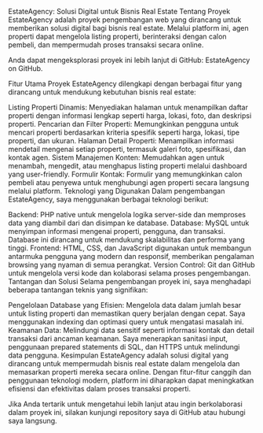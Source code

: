 EstateAgency: Solusi Digital untuk Bisnis Real Estate
Tentang Proyek
EstateAgency adalah proyek pengembangan web yang dirancang untuk memberikan solusi digital bagi bisnis real estate. Melalui platform ini, agen properti dapat mengelola listing properti, berinteraksi dengan calon pembeli, dan mempermudah proses transaksi secara online.

Anda dapat mengeksplorasi proyek ini lebih lanjut di GitHub: EstateAgency on GitHub.

Fitur Utama
Proyek EstateAgency dilengkapi dengan berbagai fitur yang dirancang untuk mendukung kebutuhan bisnis real estate:

Listing Properti Dinamis: Menyediakan halaman untuk menampilkan daftar properti dengan informasi lengkap seperti harga, lokasi, foto, dan deskripsi properti.
Pencarian dan Filter Properti: Memungkinkan pengguna untuk mencari properti berdasarkan kriteria spesifik seperti harga, lokasi, tipe properti, dan ukuran.
Halaman Detail Properti: Menampilkan informasi mendetail mengenai setiap properti, termasuk galeri foto, spesifikasi, dan kontak agen.
Sistem Manajemen Konten: Memudahkan agen untuk menambah, mengedit, atau menghapus listing properti melalui dashboard yang user-friendly.
Formulir Kontak: Formulir yang memungkinkan calon pembeli atau penyewa untuk menghubungi agen properti secara langsung melalui platform.
Teknologi yang Digunakan
Dalam pengembangan EstateAgency, saya menggunakan berbagai teknologi berikut:

Backend: PHP native untuk mengelola logika server-side dan memproses data yang diambil dari dan disimpan ke database.
Database: MySQL untuk menyimpan informasi mengenai properti, pengguna, dan transaksi. Database ini dirancang untuk mendukung skalabilitas dan performa yang tinggi.
Frontend: HTML, CSS, dan JavaScript digunakan untuk membangun antarmuka pengguna yang modern dan responsif, memberikan pengalaman browsing yang nyaman di semua perangkat.
Version Control: Git dan GitHub untuk mengelola versi kode dan kolaborasi selama proses pengembangan.
Tantangan dan Solusi
Selama pengembangan proyek ini, saya menghadapi beberapa tantangan teknis yang signifikan:

Pengelolaan Database yang Efisien: Mengelola data dalam jumlah besar untuk listing properti dan memastikan query berjalan dengan cepat. Saya menggunakan indexing dan optimasi query untuk mengatasi masalah ini.
Keamanan Data: Melindungi data sensitif seperti informasi kontak dan detail transaksi dari ancaman keamanan. Saya menerapkan sanitasi input, penggunaan prepared statements di SQL, dan HTTPS untuk melindungi data pengguna.
Kesimpulan
EstateAgency adalah solusi digital yang dirancang untuk mempermudah bisnis real estate dalam mengelola dan memasarkan properti mereka secara online. Dengan fitur-fitur canggih dan penggunaan teknologi modern, platform ini diharapkan dapat meningkatkan efisiensi dan efektivitas dalam proses transaksi properti.

Jika Anda tertarik untuk mengetahui lebih lanjut atau ingin berkolaborasi dalam proyek ini, silakan kunjungi repository saya di GitHub atau hubungi saya langsung.

